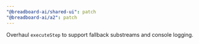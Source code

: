 ```yaml
---
"@breadboard-ai/shared-ui": patch
"@breadboard-ai/a2": patch
---
```


Overhaul `executeStep` to support fallback substreams and console logging.

